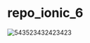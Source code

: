 # repo_ionic_6
![543523432423423](https://user-images.githubusercontent.com/81184929/132926624-e33443a9-fed3-4d8d-8f5f-f55a6e408d0c.PNG)
